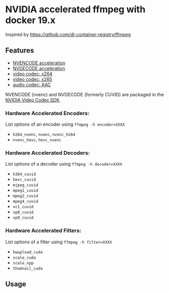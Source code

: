 # NVIDIA accelerated ffmpeg with docker 19.x

Inspired by https://github.com/dl-container-registry/ffmpeg

## Features

* [NVENCODE acceleration](https://developer.nvidia.com/nvidia-video-codec-sdk#NVENCFeatures)
*  [NVDECODE acceleration](https://developer.nvidia.com/nvidia-video-codec-sdk#NVDECFeatures)
* [video codec: x264](https://www.videolan.org/developers/x264.html)
* [video codec: x265](https://www.videolan.org/developers/x265.html)
* [audio codec: AAC](https://github.com/mstorsjo/fdk-aac)

NVENCODE (nvenc) and NVDECODE (formerly CUVID) are packaged in the [NVIDIA Video Codec
SDK](https://developer.nvidia.com/nvidia-video-codec-sdk).

### Hardware Accelerated Encoders:

List options of an encoder using `ffmpeg -h encoder=XXXX`

* `h264_nvenc`, `nvenc`, `nvenc_h264` 
* `nvenc_hevc`, `hevc_nvenc`

### Hardware Accelerated Decoders:

List options of a decoder using `ffmpeg -h decoder=XXXX`

* `h264_cuvid`
* `hevc_cuvid`
* `mjpeg_cuvid`
* `mpeg1_cuvid`
* `mpeg2_cuvid`
* `mpeg4_cuvid`
* `vc1_cuvid`
* `vp8_cuvid`
* `vp9_cuvid`

### Hardware Accelerated Filters:

List options of a filter using `ffmpeg -h filter=XXXX`

* `hwupload_cuda`
* `scale_cuda`
* `scale_npp`
* `thumnail_cuda`

## Usage